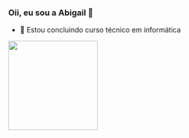 ### Oii, eu sou a Abigail 👋


- 🎒 Estou concluindo curso técnico em informática 

<div>
  <a href="https://github.com/abigailtechnology"></a>
  <img height="180px" src = "https://github-readme-stats.vercel.app/api?username=abigailtechnology&theme=jolly&show_icons=true&include_all_commits=true&count_private=true">
<!-- img height="130px" src = "https://github-readme-stats.vercel.app/api/top-langs/?username=abigailtechnology&layout=compact&langs_count=16&theme=jolly&count_private=true"> -->
  
  
</div>
